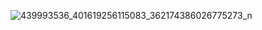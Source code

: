 ![439993536_401619256115083_362174386026775273_n](https://github.com/23000003/Prog-Notes/assets/144243351/09122f9b-3d26-4f0f-94a4-13487c7eca54)

